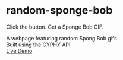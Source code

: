 # random-sponge-bob 
Click the button. Get a Sponge Bob GIF. 

A webpage featuring random Spong Bob gifs\
Built using the GYPHY API\
[Live Demo](random-spongebob.darrellgrant.net)
